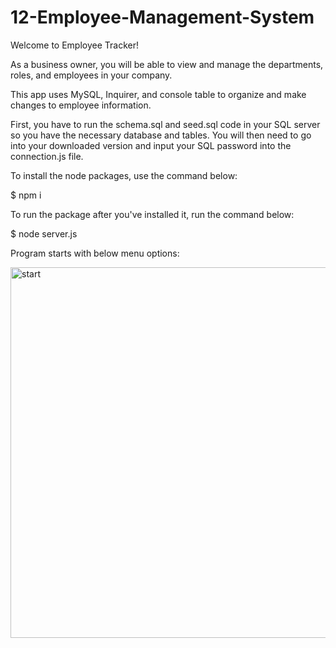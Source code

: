 # 12-Employee-Management-System

Welcome to Employee Tracker!

As a business owner, you will be able to view and manage the departments, roles, and employees in your company.

This app uses MySQL, Inquirer, and console table to organize and make changes to employee information.

First, you have to run the schema.sql and seed.sql code in your SQL server so you have the necessary database and tables. You will then need to go into your downloaded version and input your SQL password into the connection.js file. 

To install the node packages, use the command below:

$ npm i

To run the package after you've installed it, run the command below:

$ node server.js

Program starts with below menu options:

<img width="593" alt="start" src="https://user-images.githubusercontent.com/59800707/104795074-af619780-5779-11eb-96bf-48d0b43947ca.png">
